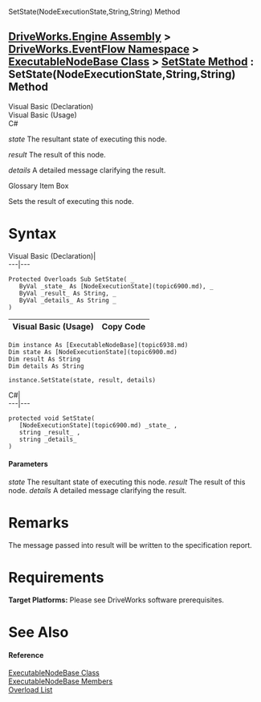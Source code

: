SetState(NodeExecutionState,String,String) Method   
  
[DriveWorks.Engine Assembly](topic2156.md) > [DriveWorks.EventFlow Namespace](topic6871.md) > [ExecutableNodeBase Class](topic6938.md) > [SetState Method](topic6950.md) : SetState(NodeExecutionState,String,String) Method  
---  
  
Visual Basic (Declaration)    
Visual Basic (Usage)    
C# 

_state_
    The resultant state of executing this node.

_result_
    The result of this node.

_details_
    A detailed message clarifying the result.

Glossary Item Box

Sets the result of executing this node. 

# Syntax

Visual Basic (Declaration)|   
---|---  
      
    
    Protected Overloads Sub SetState( _
       ByVal _state_ As [NodeExecutionState](topic6900.md), _
       ByVal _result_ As String, _
       ByVal _details_ As String _
    )   
  
Visual Basic (Usage)| Copy Code  
---|---  
      
    
    Dim instance As [ExecutableNodeBase](topic6938.md)
    Dim state As [NodeExecutionState](topic6900.md)
    Dim result As String
    Dim details As String
     
    instance.SetState(state, result, details)  
  
C#|   
---|---  
      
    
    protected void SetState( 
       [NodeExecutionState](topic6900.md) _state_ ,
       string _result_ ,
       string _details_
    )  
  
#### Parameters

 _state_
    The resultant state of executing this node.
_result_
    The result of this node.
_details_
    A detailed message clarifying the result.

# Remarks

The message passed into result will be written to the specification report.

# Requirements

**Target Platforms:** Please see DriveWorks software prerequisites.

# See Also

#### Reference

[ExecutableNodeBase Class](topic6938.md)   
[ExecutableNodeBase Members](topic6939.md)   
[Overload List](topic6950.md)


